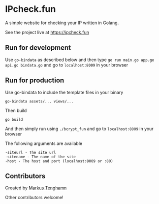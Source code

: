 # IPcheck.fun

A simple website for checking your IP written in Golang.

See the project live at https://ipcheck.fun

## Run for development

Use `go-bindata` as described below and then type `go run main.go app.go api.go bindata.go` and go to `localhost:8009` in your browser

## Run for production

Use go-bindata to include the template files in your binary

```
go-bindata assets/... views/...
```

Then build

```
go build
```

And then simply run using `./bcrypt_fun` and go to `localhost:8009` in your browser

The following arguments are available


```
-siteurl - The site url
-sitename - The name of the site
-host - The host and port (localhost:8009 or :80)
```

## Contributors

Created by [Markus Tenghamn](https://ma.rkus.io)

Other contributors welcome!


